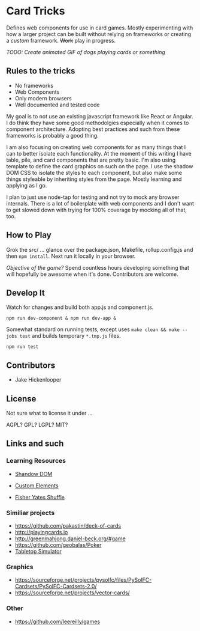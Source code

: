 # Card Tricks

Defines web components for use in card games. Mostly experimenting with how
a larger project can be built without relying on frameworks or creating
a *custom* framework. <s>Work</s> play in progress.

_TODO: Create animated GIF of dogs playing cards or something_

## Rules to the tricks

* No frameworks
* Web Components
* Only modern browsers
* Well documented and tested code

My goal is to not use an existing javascript framework like React or Angular.
I do think they have some good methodolgies especially when it comes to
component architecture.  Adopting best practices and such from these frameworks
is probably a good thing.

I am also focusing on creating web components for as many things that I can to
better isolate each functionality.  At the moment of this writing I have table,
pile, and card components that are pretty basic.  I'm also using template to
define the card graphics on such on the page.  I use the shadow DOM CSS to
isolate the styles to each component, but also make some things styleable by
inheriting styles from the page.  Mostly learning and applying as I go.

I plan to just use node-tap for testing and not try to mock any browser
internals.  There is a lot of boilerplate with web components and I don't want
to get slowed down with trying for 100% coverage by mocking all of that, too.

## How to Play

Grok the src/ ... glance over the package.json, Makefile, rollup.config.js and
then `npm install`.  Next run it locally in your browser.  

*Objective of the game?* Spend countless hours developing something that will
hopefully be awesome when it's done.  Contributors are welcome.

## Develop It

Watch for changes and build both app.js and component.js.

```
npm run dev-component & npm run dev-app &
```

Somewhat standard on running tests, except uses 
`make clean && make --jobs test`
and builds temporary `*.tmp.js` files.
```
npm run test
```

## Contributors

* Jake Hickenlooper


## License

Not sure what to license it under ...

AGPL? GPL? LGPL? MIT?

## Links and such

### Learning Resources

* [Shandow DOM](https://developers.google.com/web/fundamentals/getting-started/primers/shadowdom)
* [Custom Elements](https://developers.google.com/web/fundamentals/getting-started/primers/customelements)

* [Fisher Yates Shuffle](https://en.wikipedia.org/wiki/Fisher–Yates_shuffle)


### Similiar projects

* https://github.com/pakastin/deck-of-cards
* http://playingcards.io
* http://greenmahjong.daniel-beck.org/#game
* https://github.com/geobalas/Poker
* [Tabletop Simulator](http://berserk-games.com/tabletop-simulator/)

### Graphics

* https://sourceforge.net/projects/pysolfc/files/PySolFC-Cardsets/PySolFC-Cardsets-2.0/
* https://sourceforge.net/projects/vector-cards/

### Other

* https://github.com/leereilly/games
